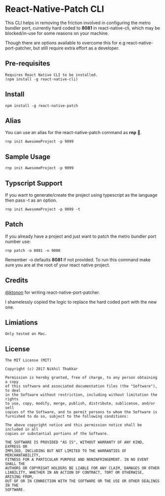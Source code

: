 # React-Native-Patch CLI
This CLI helps in removing the friction involved in configuring the metro bundler port, currently hard coded to __8081__ in react-native-cli, which may be blocked/in-use for some reasons on your machine.


Though there are options available to overcome this for e.g react-native-port-patcher, but still require extra effort as a developer.

## Pre-requisites
    Requires React Native CLI to be installed.
    (npm install -g react-native-cli)

## Install
    npm install -g react-native-patch

## Alias
You can use an alias for the react-native-patch command as __rnp__ :tada:.

    rnp init AwesomeProject -p 9099

## Sample Usage
    rnp init AwesomeProject -p 9099

## Typscript Support
If you want to generate/create the project using typescript as the language then pass -t as an option.

    rnp init AwesomeProject -p 9099 -t
## Patch
If you already have a project and just want to patch the metro bundler port number use:

    rnp patch -o 8081 -n 9000
Remember -o defaults __8081__ if not provided. To run this command make sure you are at the root of your react native project.


## Credits
[@ktonon](https://github.com/ktonon) for writing react-native-port-patcher. 

I shamelessly copied the logic to replace the hard coded port with the new one.

## Limiations
    Only tested on Mac.

## License
    The MIT License (MIT)

    Copyright (c) 2017 Nikhil Thakkar

    Permission is hereby granted, free of charge, to any person obtaining a copy
    of this software and associated documentation files (the "Software"), to deal
    in the Software without restriction, including without limitation the rights
    to use, copy, modify, merge, publish, distribute, sublicense, and/or sell
    copies of the Software, and to permit persons to whom the Software is
    furnished to do so, subject to the following conditions:

    The above copyright notice and this permission notice shall be included in all
    copies or substantial portions of the Software.

    THE SOFTWARE IS PROVIDED "AS IS", WITHOUT WARRANTY OF ANY KIND, EXPRESS OR
    IMPLIED, INCLUDING BUT NOT LIMITED TO THE WARRANTIES OF MERCHANTABILITY,
    FITNESS FOR A PARTICULAR PURPOSE AND NONINFRINGEMENT. IN NO EVENT SHALL THE
    AUTHORS OR COPYRIGHT HOLDERS BE LIABLE FOR ANY CLAIM, DAMAGES OR OTHER
    LIABILITY, WHETHER IN AN ACTION OF CONTRACT, TORT OR OTHERWISE, ARISING FROM,
    OUT OF OR IN CONNECTION WITH THE SOFTWARE OR THE USE OR OTHER DEALINGS IN THE
    SOFTWARE.
